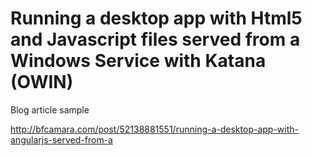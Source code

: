 
# Running a desktop app with Html5 and Javascript files served from a Windows Service with Katana (OWIN)

Blog article sample

http://bfcamara.com/post/52138881551/running-a-desktop-app-with-angularjs-served-from-a
    
